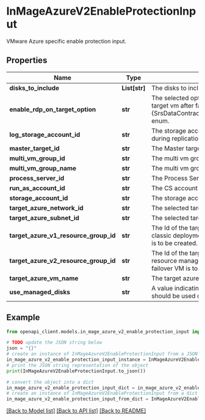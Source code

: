 # InMageAzureV2EnableProtectionInput

VMware Azure specific enable protection input.

## Properties

Name | Type | Description | Notes
------------ | ------------- | ------------- | -------------
**disks_to_include** | **List[str]** | The disks to include list. | [optional] 
**enable_rdp_on_target_option** | **str** | The selected option to enable RDP\\SSH on target vm after failover. String value of {SrsDataContract.EnableRDPOnTargetOption} enum. | [optional] 
**log_storage_account_id** | **str** | The storage account to be used for logging during replication. | [optional] 
**master_target_id** | **str** | The Master target Id. | [optional] 
**multi_vm_group_id** | **str** | The multi vm group Id. | [optional] 
**multi_vm_group_name** | **str** | The multi vm group name. | [optional] 
**process_server_id** | **str** | The Process Server Id. | [optional] 
**run_as_account_id** | **str** | The CS account Id. | [optional] 
**storage_account_id** | **str** | The storage account name. | 
**target_azure_network_id** | **str** | The selected target Azure network Id. | [optional] 
**target_azure_subnet_id** | **str** | The selected target Azure subnet Id. | [optional] 
**target_azure_v1_resource_group_id** | **str** | The Id of the target resource group (for classic deployment) in which the failover VM is to be created. | [optional] 
**target_azure_v2_resource_group_id** | **str** | The Id of the target resource group (for resource manager deployment) in which the failover VM is to be created. | [optional] 
**target_azure_vm_name** | **str** | The target azure Vm Name. | [optional] 
**use_managed_disks** | **str** | A value indicating whether managed disks should be used during failover. | [optional] 

## Example

```python
from openapi_client.models.in_mage_azure_v2_enable_protection_input import InMageAzureV2EnableProtectionInput

# TODO update the JSON string below
json = "{}"
# create an instance of InMageAzureV2EnableProtectionInput from a JSON string
in_mage_azure_v2_enable_protection_input_instance = InMageAzureV2EnableProtectionInput.from_json(json)
# print the JSON string representation of the object
print(InMageAzureV2EnableProtectionInput.to_json())

# convert the object into a dict
in_mage_azure_v2_enable_protection_input_dict = in_mage_azure_v2_enable_protection_input_instance.to_dict()
# create an instance of InMageAzureV2EnableProtectionInput from a dict
in_mage_azure_v2_enable_protection_input_from_dict = InMageAzureV2EnableProtectionInput.from_dict(in_mage_azure_v2_enable_protection_input_dict)
```
[[Back to Model list]](../README.md#documentation-for-models) [[Back to API list]](../README.md#documentation-for-api-endpoints) [[Back to README]](../README.md)


